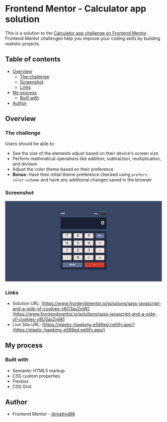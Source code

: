 # Frontend Mentor - Calculator app solution

This is a solution to the [Calculator app challenge on Frontend Mentor](https://www.frontendmentor.io/challenges/calculator-app-9lteq5N29). Frontend Mentor challenges help you improve your coding skills by building realistic projects. 

## Table of contents

- [Overview](#overview)
  - [The challenge](#the-challenge)
  - [Screenshot](#screenshot)
  - [Links](#links)
- [My process](#my-process)
  - [Built with](#built-with)
- [Author](#author)

## Overview

### The challenge

Users should be able to:

- See the size of the elements adjust based on their device's screen size
- Perform mathmatical operations like addition, subtraction, multiplication, and division
- Adjust the color theme based on their preference
- **Bonus**: Have their initial theme preference checked using `prefers-color-scheme` and have any additional changes saved in the browser

### Screenshot

![](./screenshot.jpg)

### Links

- Solution URL: [https://www.frontendmentor.io/solutions/sass-javascript-and-a-side-of-cookies-v8O3asZmW](https://www.frontendmentor.io/solutions/sass-javascript-and-a-side-of-cookies-v8O3asZmW)
- Live Site URL: [https://elastic-hawking-e589ed.netlify.app/](https://elastic-hawking-e589ed.netlify.app/)

## My process

### Built with

- Semantic HTML5 markup
- CSS custom properties
- Flexbox
- CSS Grid



## Author

- Frontend Mentor - [@mattyd96](https://www.frontendmentor.io/profile/mattyd96)


